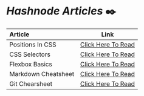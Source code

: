 # _Hashnode Articles_  ✒️
| Article       |   Link   | 
| :---            |  :----:   |
| Positions In CSS  | [Click Here To Read](https://anupamkumarkrishnan.hashnode.dev/position-property-in-css) |
| CSS Selectors       |   [Click Here To Read](https://anupamkumarkrishnan.hashnode.dev/css-selector-all-you-need-to-know)   | 
| Flexbox Basics | [Click Here To Read](https://anupamkumarkrishnan.hashnode.dev/get-started-with-flexbox) |
| Markdown Cheatsheet | [Click Here To Read](https://anupamkumarkrishnan.hashnode.dev/markdown-cheatsheet) |
| Git Chearsheet | [Click Here To Read](https://anupamkumarkrishnan.hashnode.dev/git-cheatsheet) |
